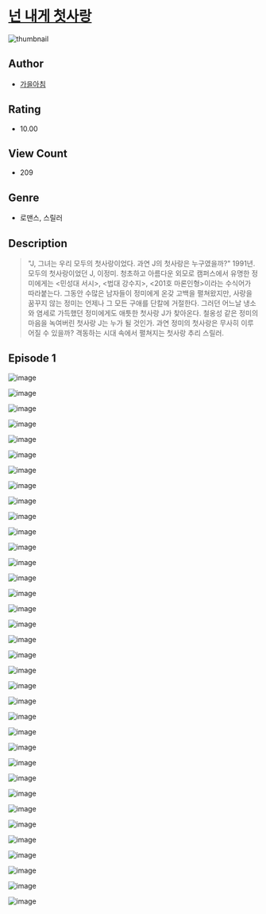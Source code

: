 # [넌 내게 첫사랑](https://comic.naver.com/challenge/list?titleId=810131)
![thumbnail](https://image-comic.pstatic.net/user_contents_data/challenge_comic/2023/05/23/350265/upload_3978702002718913377_480x623.jpeg)

## Author
- [가을아침](https://comic.naver.com/artistTitle?id=350265)

## Rating
- 10.00

## View Count
- 209

## Genre
- 로맨스, 스릴러

## Description
> "J, 그녀는 우리 모두의 첫사랑이었다. 과연 J의 첫사랑은 누구였을까?" 1991년. 모두의 첫사랑이었던 J, 이정미. 청초하고 아름다운 외모로 캠퍼스에서 유명한 정미에게는 <민성대 서시>, <법대 강수지>, <201호 마론인형>이라는 수식어가 따라붙는다. 그동안 수많은 남자들이 정미에게 온갖 고백을 펼쳐왔지만, 사랑을 꿈꾸지 않는 정미는 언제나 그 모든 구애를 단칼에 거절한다. 그러던 어느날 냉소와 염세로 가득했던 정미에게도 애틋한 첫사랑 J가 찾아온다. 철옹성 같은 정미의 마음을 녹여버린 첫사랑 J는 누가 될 것인가. 과연 정미의 첫사랑은 무사히 이루어질 수 있을까? 격동하는 시대 속에서 펼쳐지는 첫사랑 추리 스릴러.


## Episode 1
![image](https://image-comic.pstatic.net/user_contents_data/challenge_comic/2023/05/23/350265/upload_3919647233979856951.jpeg)

![image](https://image-comic.pstatic.net/user_contents_data/challenge_comic/2023/05/23/350265/upload_7366027737144976994.jpeg)

![image](https://image-comic.pstatic.net/user_contents_data/challenge_comic/2023/05/23/350265/upload_7004284018576352609.jpeg)

![image](https://image-comic.pstatic.net/user_contents_data/challenge_comic/2023/05/23/350265/upload_7220172031474087525.jpeg)

![image](https://image-comic.pstatic.net/user_contents_data/challenge_comic/2023/05/23/350265/upload_3618977897327702066.jpeg)

![image](https://image-comic.pstatic.net/user_contents_data/challenge_comic/2023/05/23/350265/upload_4049923766059480629.jpeg)

![image](https://image-comic.pstatic.net/user_contents_data/challenge_comic/2023/05/23/350265/upload_7004277408692068915.jpeg)

![image](https://image-comic.pstatic.net/user_contents_data/challenge_comic/2023/05/23/350265/upload_7075772047673341496.jpeg)

![image](https://image-comic.pstatic.net/user_contents_data/challenge_comic/2023/05/23/350265/upload_4135770525171540534.jpeg)

![image](https://image-comic.pstatic.net/user_contents_data/challenge_comic/2023/05/23/350265/upload_3545004923935994211.jpeg)

![image](https://image-comic.pstatic.net/user_contents_data/challenge_comic/2023/05/23/350265/upload_7365411130940154421.jpeg)

![image](https://image-comic.pstatic.net/user_contents_data/challenge_comic/2023/05/23/350265/upload_3688786969400521270.jpeg)

![image](https://image-comic.pstatic.net/user_contents_data/challenge_comic/2023/05/23/350265/upload_3473176036909592628.jpeg)

![image](https://image-comic.pstatic.net/user_contents_data/challenge_comic/2023/05/23/350265/upload_3617290323089383987.jpeg)

![image](https://image-comic.pstatic.net/user_contents_data/challenge_comic/2023/05/23/350265/upload_7221300142550442295.jpeg)

![image](https://image-comic.pstatic.net/user_contents_data/challenge_comic/2023/05/23/350265/upload_3990805422389016421.jpeg)

![image](https://image-comic.pstatic.net/user_contents_data/challenge_comic/2023/05/23/350265/upload_7306302274855317604.jpeg)

![image](https://image-comic.pstatic.net/user_contents_data/challenge_comic/2023/05/23/350265/upload_4122593986478629175.jpeg)

![image](https://image-comic.pstatic.net/user_contents_data/challenge_comic/2023/05/23/350265/upload_3761974869276975714.jpeg)

![image](https://image-comic.pstatic.net/user_contents_data/challenge_comic/2023/05/23/350265/upload_7149573502334744120.jpeg)

![image](https://image-comic.pstatic.net/user_contents_data/challenge_comic/2023/05/23/350265/upload_7366025752920548965.jpeg)

![image](https://image-comic.pstatic.net/user_contents_data/challenge_comic/2023/05/23/350265/upload_3775479264296122465.jpeg)

![image](https://image-comic.pstatic.net/user_contents_data/challenge_comic/2023/05/23/350265/upload_7364622758803092790.jpeg)

![image](https://image-comic.pstatic.net/user_contents_data/challenge_comic/2023/05/23/350265/upload_3691044468605270325.jpeg)

![image](https://image-comic.pstatic.net/user_contents_data/challenge_comic/2023/05/23/350265/upload_7148955773462524983.jpeg)

![image](https://image-comic.pstatic.net/user_contents_data/challenge_comic/2023/05/23/350265/upload_7219944418980553520.jpeg)

![image](https://image-comic.pstatic.net/user_contents_data/challenge_comic/2023/05/23/350265/upload_3486686844394943025.jpeg)

![image](https://image-comic.pstatic.net/user_contents_data/challenge_comic/2023/05/23/350265/upload_7075773370475832368.jpeg)

![image](https://image-comic.pstatic.net/user_contents_data/challenge_comic/2023/05/23/350265/upload_3616502863135650401.jpeg)

![image](https://image-comic.pstatic.net/user_contents_data/challenge_comic/2023/05/23/350265/upload_4134920404357047651.jpeg)

![image](https://image-comic.pstatic.net/user_contents_data/challenge_comic/2023/05/23/350265/upload_3978198224482677813.jpeg)

![image](https://image-comic.pstatic.net/user_contents_data/challenge_comic/2023/05/23/350265/upload_7366029034996904038.jpeg)

![image](https://image-comic.pstatic.net/user_contents_data/challenge_comic/2023/05/23/350265/upload_3846414072194281784.jpeg)

![image](https://image-comic.pstatic.net/user_contents_data/challenge_comic/2023/05/23/350265/upload_7076388002556490547.jpeg)

![image](https://image-comic.pstatic.net/user_contents_data/challenge_comic/2023/05/23/350265/upload_3546973049732555059.jpeg)
